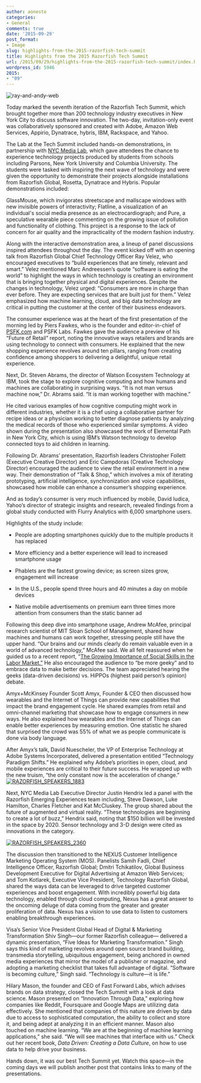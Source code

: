 ```yaml
---
author: aonesto
categories:
- General
comments: true
date: '2015-09-29'
post_format:
- Image
slug: highlights-from-the-2015-razorfish-tech-summit
title: Highlights from the 2015 Razorfish Tech Summit
url: /2015/09/29/highlights-from-the-2015-razorfish-tech-summit/index.html
wordpress_id: 5946
2015:
- "09"
---
```







![ray-and-andy-web](/uploads/2015/09/ray-and-andy-web.jpg)


Today marked the seventh iteration of the Razorfish Tech Summit, which brought together more than 200 technology industry executives in New York City to discuss software innovation. The two-day, invitation-only event was collaboratively sponsored and created with Adobe, Amazon Web Services, Appirio, Dynatrace, hybris, IBM, Rackspace, and Yahoo.

The Lab at the Tech Summit included hands-on demonstrations, in partnership with [NYC Media Lab](http://www.nycmedialab.org/), which gave attendees the chance to experience technology projects produced by students from schools including Parsons, New York University and Columbia University. The students were tasked with inspiring the next wave of technology and were given the opportunity to demonstrate their projects alongside installations from Razorfish Global, Rosetta, Dynatrace and Hybris. Popular demonstrations included:

GlassMouse, which invigorates streetscape and mallscape windows with new invisible powers of interactivity; Flatline, a visualization of an individual's social media presence as an electrocardiograph; and Pure, a speculative wearable piece commenting on the growing issue of pollution and functionality of clothing. This project is a response to the lack of concern for air quality and the impracticality of the modern fashion industry.

Along with the interactive demonstration area, a lineup of panel discussions inspired attendees throughout the day. The event kicked off with an opening talk from Razorfish Global Chief Technology Officer Ray Velez, who encouraged executives to “build experiences that are timely, relevant and smart.” Velez mentioned Marc Andreessen’s quote “software is eating the world” to highlight the ways in which technology is creating an environment that is bringing together physical and digital experiences. Despite the changes in technology, Velez urged: “Consumers are more in charge than ever before. They are expecting services that are built just for them.” Velez emphasized how machine learning, cloud, and big data technology are critical in putting the customer at the center of their business endeavors.

The consumer experience was at the heart of the first presentation of the morning led by Piers Fawkes, who is the founder and editor-in-chief of [PSFK.com](http://www.psfk.com/) and PSFK Labs. Fawkes gave the audience a preview of his “Future of Retail” report, noting the innovative ways retailers and brands are using technology to connect with consumers. He explained that the new shopping experience revolves around ten pillars, ranging from creating confidence among shoppers to delivering a delightful, unique retail experience.

Next, Dr. Steven Abrams, the director of Watson Ecosystem Technology at IBM, took the stage to explore cognitive computing and how humans and machines are collaborating in surprising ways. “It is not man versus machine now,” Dr. Abrams said. “It is man working together with machine.”

He cited various examples of how cognitive computing might work in different industries, whether it is a chef using a collaborative partner for recipe ideas or a physician working to better diagnose patients by analyzing the medical records of those who experienced similar symptoms. A video shown during the presentation also showcased the work of Elemental Path in New York City, which is using IBM’s Watson technology to develop connected toys to aid children in learning.

Following Dr. Abrams’ presentation, Razorfish leaders Christopher Follett (Executive Creative Director) and Eric Campdoras (Creative Technology Director) encouraged the audience to view the retail environment in a new way. Their demonstration of “Talk & Shop,” which involves a mix of iterating prototyping, artificial intelligence, synchronization and voice capabilities, showcased how mobile can enhance a consumer’s shopping experience.

And as today’s consumer is very much influenced by mobile, David Iudica, Yahoo’s director of strategic insights and research, revealed findings from a global study conducted with Flurry Analytics with 6,000 smartphone users.

Highlights of the study include:



	
  * People are adopting smartphones quickly due to the multiple products it has replaced

	
  * More efficiency and a better experience will lead to increased smartphone usage

	
  * Phablets are the fastest growing device; as screen sizes grow, engagement will increase

	
  * In the U.S., people spend three hours and 40 minutes a day on mobile devices

	
  * Native mobile advertisements on premium earn three times more attention from consumers than the static banner ad


Following this deep dive into smartphone usage, Andrew McAfee, principal research scientist of MIT Sloan School of Management, shared how machines and humans can work together, stressing people still have the upper hand. “Our brains and our minds clearly do remain valuable even in a world of advanced technology,” McAfee said. We all felt reassured when he guided us to a recent report, “[The Growing Importance of Social Skills in the Labor Market.”](http://scholar.harvard.edu/files/ddeming/files/deming_socialskills_august2015.pdf/)
He also encouraged the audience to “be more geeky” and to embrace data to make better decisions. The team appreciated hearing the geeks (data-driven decisions) vs. HiPPOs (highest paid person’s opinion) debate.

Amyx+McKinsey Founder Scott Amyx, Founder & CEO then discussed how wearables and the Internet of Things can provide new capabilities that impact the brand engagement cycle. He shared examples from retail and omni-channel marketing that showcase how to engage consumers in new ways. He also explained how wearables and the Internet of Things can enable better experiences by measuring emotion. One statistic he shared that surprised the crowd was 55% of what we as people communicate is done via body language.

After Amyx’s talk, David Nuescheler, the VP of Enterprise Technology at Adobe Systems Incorporated, delivered a presentation entitled “Technology Paradigm Shifts.” He explained why Adobe’s priorities in open, cloud, and mobile experiences are critical to their future success. He wrapped up with the new truism, “the only constant now is the acceleration of change.”[
](/uploads/2015/09/RAZORFISH_SPEAKERS_00202.jpg) [![RAZORFISH_SPEAKERS_1883](/uploads/2015/09/RAZORFISH_SPEAKERS_1883.jpg)](/uploads/2015/09/RAZORFISH_SPEAKERS_1883.jpg)

Next, NYC Media Lab Executive Director Justin Hendrix led a panel with the Razorfish Emerging Experiences team including, Steve Dawson, Luke Hamilton, Charles Fletcher and Kat McCluskey. The group shared about the future of augmented and virtual reality. “These technologies are beginning to create a lot of buzz,” Hendrix said, noting that $150 billion will be invested in the space by 2020. Sensor technology and 3-D design were cited as innovations in the category.

[![RAZORFISH_SPEAKERS_2360](/uploads/2015/09/RAZORFISH_SPEAKERS_2360.jpg)](/uploads/2015/09/RAZORFISH_SPEAKERS_2360.jpg)

The discussion then transitioned to the NEXUS Customer Intelligence Marketing Operating System (MOS). Panelists Samih Fadli, Chief Intelligence Officer, Razorfish Global; Dmitri Tchikatilov, Global Business Development Executive for Digital Advertising at Amazon Web Services; and Tom Kotlarek, Executive Vice President, Technology Razorfish Global, shared the ways data can be leveraged to drive targeted customer experiences and boost engagement. With incredibly powerful big data technology, enabled through cloud computing, Nexus has a great answer to the oncoming deluge of data coming from the greater and greater proliferation of data. Nexus has a vision to use data to listen to customers enabling breakthrough experiences.

Visa’s Senior Vice President Global Head of Digital & Marketing Transformation Shiv Singh—our former Razorfish colleague— delivered a dynamic presentation, “Five Ideas for Marketing Transformation.” Singh says this kind of marketing revolves around open source brand building, transmedia storytelling, ubiquitous engagement, being anchored in owned media experiences that mirror the model of a publisher or magazine, and adopting a marketing checklist that takes full advantage of digital. “Software is becoming culture,” Singh said. “Technology is culture—it is life.”

Hilary Mason, the founder and CEO of Fast Forward Labs, which advises brands on data strategy, closed the Tech Summit with a look at data science. Mason presented on “Innovation Through Data,” exploring how companies like Reddit, Foursquare and Google Maps are utilizing data effectively. She mentioned that companies of this nature are driven by data due to access to sophisticated computation, the ability to collect and store it, and being adept at analyzing it in an efficient manner. Mason also touched on machine learning. “We are at the beginning of machine learning applications,” she said. “We will see machines that interface with us.” Check out her recent book, _Data Driven: Creating a Data Culture_, on how to use data to help drive your business.

Hands down, it was our best Tech Summit yet. Watch this space—in the coming days we will publish another post that contains links to many of the presentations.




